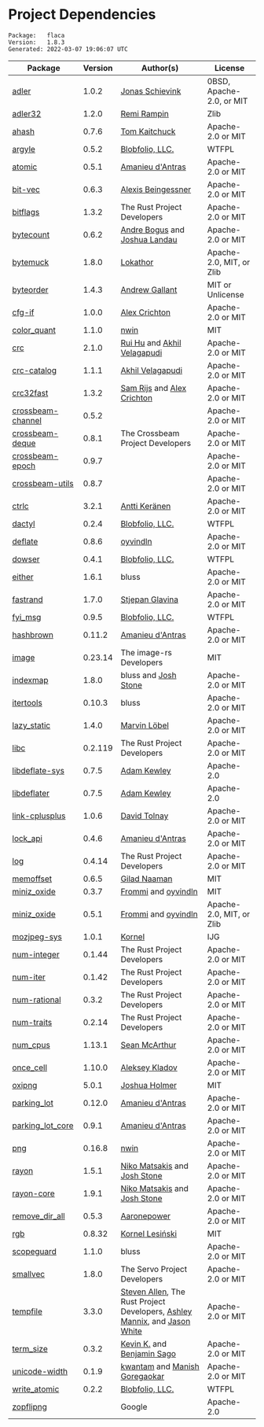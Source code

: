 # Project Dependencies
    Package:   flaca
    Version:   1.8.3
    Generated: 2022-03-07 19:06:07 UTC

| Package | Version | Author(s) | License |
| ---- | ---- | ---- | ---- |
| [adler](https://github.com/jonas-schievink/adler.git) | 1.0.2 | [Jonas Schievink](mailto:jonasschievink@gmail.com) | 0BSD, Apache-2.0, or MIT |
| [adler32](https://github.com/remram44/adler32-rs) | 1.2.0 | [Remi Rampin](mailto:remirampin@gmail.com) | Zlib |
| [ahash](https://github.com/tkaitchuck/ahash) | 0.7.6 | [Tom Kaitchuck](mailto:Tom.Kaitchuck@gmail.com) | Apache-2.0 or MIT |
| [argyle](https://github.com/Blobfolio/argyle) | 0.5.2 | [Blobfolio, LLC.](mailto:hello@blobfolio.com) | WTFPL |
| [atomic](https://github.com/Amanieu/atomic-rs) | 0.5.1 | [Amanieu d'Antras](mailto:amanieu@gmail.com) | Apache-2.0 or MIT |
| [bit-vec](https://github.com/contain-rs/bit-vec) | 0.6.3 | [Alexis Beingessner](mailto:a.beingessner@gmail.com) | Apache-2.0 or MIT |
| [bitflags](https://github.com/bitflags/bitflags) | 1.3.2 | The Rust Project Developers | Apache-2.0 or MIT |
| [bytecount](https://github.com/llogiq/bytecount) | 0.6.2 | [Andre Bogus](mailto:bogusandre@gmail.de) and [Joshua Landau](mailto:joshua@landau.ws) | Apache-2.0 or MIT |
| [bytemuck](https://github.com/Lokathor/bytemuck) | 1.8.0 | [Lokathor](mailto:zefria@gmail.com) | Apache-2.0, MIT, or Zlib |
| [byteorder](https://github.com/BurntSushi/byteorder) | 1.4.3 | [Andrew Gallant](mailto:jamslam@gmail.com) | MIT or Unlicense |
| [cfg-if](https://github.com/alexcrichton/cfg-if) | 1.0.0 | [Alex Crichton](mailto:alex@alexcrichton.com) | Apache-2.0 or MIT |
| [color_quant](https://github.com/image-rs/color_quant.git) | 1.1.0 | [nwin](mailto:nwin@users.noreply.github.com) | MIT |
| [crc](https://github.com/mrhooray/crc-rs.git) | 2.1.0 | [Rui Hu](mailto:code@mrhooray.com) and [Akhil Velagapudi](mailto:4@4khil.com) | Apache-2.0 or MIT |
| [crc-catalog](https://github.com/akhilles/crc-catalog.git) | 1.1.1 | [Akhil Velagapudi](mailto:akhilvelagapudi@gmail.com) | Apache-2.0 or MIT |
| [crc32fast](https://github.com/srijs/rust-crc32fast) | 1.3.2 | [Sam Rijs](mailto:srijs@airpost.net) and [Alex Crichton](mailto:alex@alexcrichton.com) | Apache-2.0 or MIT |
| [crossbeam-channel](https://github.com/crossbeam-rs/crossbeam) | 0.5.2 |  | Apache-2.0 or MIT |
| [crossbeam-deque](https://github.com/crossbeam-rs/crossbeam) | 0.8.1 | The Crossbeam Project Developers | Apache-2.0 or MIT |
| [crossbeam-epoch](https://github.com/crossbeam-rs/crossbeam) | 0.9.7 |  | Apache-2.0 or MIT |
| [crossbeam-utils](https://github.com/crossbeam-rs/crossbeam) | 0.8.7 |  | Apache-2.0 or MIT |
| [ctrlc](https://github.com/Detegr/rust-ctrlc.git) | 3.2.1 | [Antti Keränen](mailto:detegr@gmail.com) | Apache-2.0 or MIT |
| [dactyl](https://github.com/Blobfolio/dactyl) | 0.2.4 | [Blobfolio, LLC.](mailto:hello@blobfolio.com) | WTFPL |
| [deflate](https://github.com/image-rs/deflate-rs) | 0.8.6 | [oyvindln](mailto:oyvindln@users.noreply.github.com) | Apache-2.0 or MIT |
| [dowser](https://github.com/Blobfolio/dowser) | 0.4.1 | [Blobfolio, LLC.](mailto:hello@blobfolio.com) | WTFPL |
| [either](https://github.com/bluss/either) | 1.6.1 | bluss | Apache-2.0 or MIT |
| [fastrand](https://github.com/smol-rs/fastrand) | 1.7.0 | [Stjepan Glavina](mailto:stjepang@gmail.com) | Apache-2.0 or MIT |
| [fyi_msg](https://github.com/Blobfolio/fyi) | 0.9.5 | [Blobfolio, LLC.](mailto:hello@blobfolio.com) | WTFPL |
| [hashbrown](https://github.com/rust-lang/hashbrown) | 0.11.2 | [Amanieu d'Antras](mailto:amanieu@gmail.com) | Apache-2.0 or MIT |
| [image](https://github.com/image-rs/image) | 0.23.14 | The image-rs Developers | MIT |
| [indexmap](https://github.com/bluss/indexmap) | 1.8.0 | bluss and [Josh Stone](mailto:cuviper@gmail.com) | Apache-2.0 or MIT |
| [itertools](https://github.com/rust-itertools/itertools) | 0.10.3 | bluss | Apache-2.0 or MIT |
| [lazy_static](https://github.com/rust-lang-nursery/lazy-static.rs) | 1.4.0 | [Marvin Löbel](mailto:loebel.marvin@gmail.com) | Apache-2.0 or MIT |
| [libc](https://github.com/rust-lang/libc) | 0.2.119 | The Rust Project Developers | Apache-2.0 or MIT |
| [libdeflate-sys](https://github.com/adamkewley/libdeflater) | 0.7.5 | [Adam Kewley](mailto:contact@adamkewley.com) | Apache-2.0 |
| [libdeflater](https://github.com/adamkewley/libdeflater) | 0.7.5 | [Adam Kewley](mailto:contact@adamkewley.com) | Apache-2.0 |
| [link-cplusplus](https://github.com/dtolnay/link-cplusplus) | 1.0.6 | [David Tolnay](mailto:dtolnay@gmail.com) | Apache-2.0 or MIT |
| [lock_api](https://github.com/Amanieu/parking_lot) | 0.4.6 | [Amanieu d'Antras](mailto:amanieu@gmail.com) | Apache-2.0 or MIT |
| [log](https://github.com/rust-lang/log) | 0.4.14 | The Rust Project Developers | Apache-2.0 or MIT |
| [memoffset](https://github.com/Gilnaa/memoffset) | 0.6.5 | [Gilad Naaman](mailto:gilad.naaman@gmail.com) | MIT |
| [miniz_oxide](https://github.com/Frommi/miniz_oxide/tree/master/miniz_oxide) | 0.3.7 | [Frommi](mailto:daniil.liferenko@gmail.com) and [oyvindln](mailto:oyvindln@users.noreply.github.com) | MIT |
| [miniz_oxide](https://github.com/Frommi/miniz_oxide/tree/master/miniz_oxide) | 0.5.1 | [Frommi](mailto:daniil.liferenko@gmail.com) and [oyvindln](mailto:oyvindln@users.noreply.github.com) | Apache-2.0, MIT, or Zlib |
| [mozjpeg-sys](https://github.com/kornelski/mozjpeg-sys.git) | 1.0.1 | [Kornel](mailto:kornel@geekhood.net) | IJG |
| [num-integer](https://github.com/rust-num/num-integer) | 0.1.44 | The Rust Project Developers | Apache-2.0 or MIT |
| [num-iter](https://github.com/rust-num/num-iter) | 0.1.42 | The Rust Project Developers | Apache-2.0 or MIT |
| [num-rational](https://github.com/rust-num/num-rational) | 0.3.2 | The Rust Project Developers | Apache-2.0 or MIT |
| [num-traits](https://github.com/rust-num/num-traits) | 0.2.14 | The Rust Project Developers | Apache-2.0 or MIT |
| [num_cpus](https://github.com/seanmonstar/num_cpus) | 1.13.1 | [Sean McArthur](mailto:sean@seanmonstar.com) | Apache-2.0 or MIT |
| [once_cell](https://github.com/matklad/once_cell) | 1.10.0 | [Aleksey Kladov](mailto:aleksey.kladov@gmail.com) | Apache-2.0 or MIT |
| [oxipng](https://github.com/shssoichiro/oxipng) | 5.0.1 | [Joshua Holmer](mailto:jholmer.in@gmail.com) | MIT |
| [parking_lot](https://github.com/Amanieu/parking_lot) | 0.12.0 | [Amanieu d'Antras](mailto:amanieu@gmail.com) | Apache-2.0 or MIT |
| [parking_lot_core](https://github.com/Amanieu/parking_lot) | 0.9.1 | [Amanieu d'Antras](mailto:amanieu@gmail.com) | Apache-2.0 or MIT |
| [png](https://github.com/image-rs/image-png.git) | 0.16.8 | [nwin](mailto:nwin@users.noreply.github.com) | Apache-2.0 or MIT |
| [rayon](https://github.com/rayon-rs/rayon) | 1.5.1 | [Niko Matsakis](mailto:niko@alum.mit.edu) and [Josh Stone](mailto:cuviper@gmail.com) | Apache-2.0 or MIT |
| [rayon-core](https://github.com/rayon-rs/rayon) | 1.9.1 | [Niko Matsakis](mailto:niko@alum.mit.edu) and [Josh Stone](mailto:cuviper@gmail.com) | Apache-2.0 or MIT |
| [remove_dir_all](https://github.com/XAMPPRocky/remove_dir_all.git) | 0.5.3 | [Aaronepower](mailto:theaaronepower@gmail.com) | Apache-2.0 or MIT |
| [rgb](https://github.com/kornelski/rust-rgb) | 0.8.32 | [Kornel Lesiński](mailto:kornel@geekhood.net) | MIT |
| [scopeguard](https://github.com/bluss/scopeguard) | 1.1.0 | bluss | Apache-2.0 or MIT |
| [smallvec](https://github.com/servo/rust-smallvec) | 1.8.0 | The Servo Project Developers | Apache-2.0 or MIT |
| [tempfile](https://github.com/Stebalien/tempfile) | 3.3.0 | [Steven Allen](mailto:steven@stebalien.com), The Rust Project Developers, [Ashley Mannix](mailto:ashleymannix@live.com.au), and [Jason White](mailto:jasonaw0@gmail.com) | Apache-2.0 or MIT |
| [term_size](https://github.com/kbknapp/term_size-rs.git) | 0.3.2 | [Kevin K.](mailto:kbknapp@gmail.com) and [Benjamin Sago](mailto:ogham@bsago.me) | Apache-2.0 or MIT |
| [unicode-width](https://github.com/unicode-rs/unicode-width) | 0.1.9 | [kwantam](mailto:kwantam@gmail.com) and [Manish Goregaokar](mailto:manishsmail@gmail.com) | Apache-2.0 or MIT |
| [write_atomic](https://github.com/Blobfolio/write_atomic) | 0.2.2 | [Blobfolio, LLC.](mailto:hello@blobfolio.com) | WTFPL |
| [zopflipng](https://github.com/google/zopfli) | | Google | Apache-2.0 |
